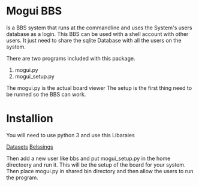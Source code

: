 Mogui BBS
=========

Is a BBS system that runs at the commandline and uses the System's users
database as a login. This BBS can be used with a shell account with other users.
It just need to share the sqlite Database with all the users on the system.

There are two programs included with this package.

1. mogui.py
2. mogui_setup.py

The mogui.py is the actual board viewer
The setup is the first thing need to be runned so the BBS can work.


Installion
==========

You will need to use python 3 and use this Libaraies

[Datasets](http://dataset.readthedocs.org/en/latest/)
[Belssings](https://github.com/erikrose/blessings)

Then add a new user like bbs and put mogui_setup.py in the home directoery and
run it. This will be the setup of the board for your system. Then place mogui.py
in shared bin directory and then allow the users to run the program.
